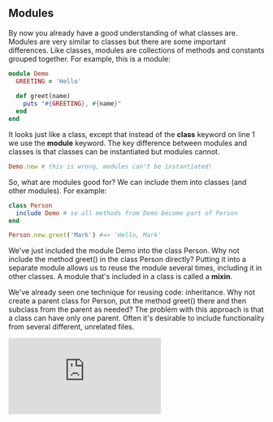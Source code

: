 Modules
----

By now you already have a good understanding of what classes are. Modules are very similar to classes but there are some important differences. Like classes, modules are collections of methods and constants grouped together. For example, this is a module:

```ruby
module Demo
  GREETING = 'Hello'
  
  def greet(name)
    puts "#{GREETING}, #{name}"
  end
end
```

It looks just like a class, except that instead of the **class** keyword on line 1 we use the **module** keyword. The key difference between modules and classes is that classes can be instantiated but modules cannot.

```ruby
Demo.new # this is wrong, modules can't be instantiated!
```

So, what are modules good for? We can include them into classes (and other modules). For example:

```ruby
class Person
  include Demo # so all methods from Demo become part of Person
end

Person.new.greet('Mark') #=> 'Hello, Mark'
```

We've just included the module Demo into the class Person. Why not include the method greet() in the class Person directly? Putting it into a separate module allows us to reuse the module several times, including it in other classes. A module that's included in a class is called a **mixin**.

We've already seen one technique for reusing code: inheritance. Why not create a parent class for Person, put the method greet() there and then subclass from the parent as needed? The problem with this approach is that a class can have only one parent. Often it's desirable to include functionality from several different, unrelated files.

![Tracking pixel](https://githubanalytics.herokuapp.com/course/pills/modules.md)
